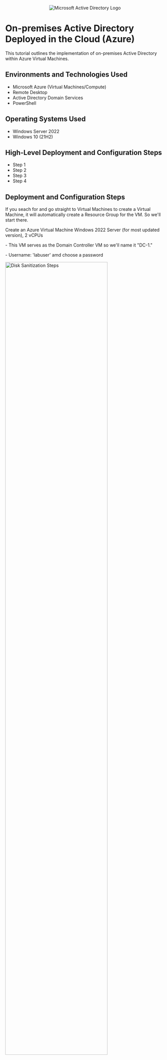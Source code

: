 <p align="center">
<img src="https://i.imgur.com/pU5A58S.png" alt="Microsoft Active Directory Logo"/>
</p>

<h1>On-premises Active Directory Deployed in the Cloud (Azure)</h1>
This tutorial outlines the implementation of on-premises Active Directory within Azure Virtual Machines.<br />


<h2>Environments and Technologies Used</h2>

- Microsoft Azure (Virtual Machines/Compute)
- Remote Desktop
- Active Directory Domain Services
- PowerShell

<h2>Operating Systems Used</h2>

- Windows Server 2022
- Windows 10 (21H2)

<h2>High-Level Deployment and Configuration Steps</h2>

- Step 1
- Step 2
- Step 3
- Step 4

<h2>Deployment and Configuration Steps</h2>

<p>
If you seach for and go straight to Virtual Machines to create a Virtual Machine, it will automatically create a Resource Group for the VM. So we'll start there. 
</p>

<p>
Create an Azure Virtual Machine Windows 2022 Server (for most updated version), 2 vCPUs
</p>
<p>
- This VM serves as the Domain Controller VM so we'll name it "DC-1." 
</p>
<p>
- Username: 'labuser' amd choose a password
</p>

<p>
<img src="https://i.imgur.com/WousP8v.png" height="80%" width="80%" alt="Disk Sanitization Steps"/>
</p>
<p>
<img src="https://i.imgur.com/ApcoWhJ.png" height="80%" width="80%" alt="Disk Sanitization Steps"/>
</p>

<p>
We will also create the guest/user VM simulating an external user logging into the directory. We'll call this VM "Client-1" and it will be on a Windows 10 with at least 2 vcpus. We'll use the same username 'labuser' and password for simplicity.
</p>
<p>
<img src="https://i.imgur.com/fHX7ziX.png" height="80%" width="80%" alt="Disk Sanitization Steps"/>
</p>
<p>
<img src="https://i.imgur.com/W4Ehh4S.png" height="80%" width="80%" alt="Disk Sanitization Steps"/>
</p>

<p>
Make sure the virtual network for the Client-1 VM is the same as for the DC-1 VM. For this example the Virtual Network is 'AD-Lab-Vnet.' As your Client-1 VM is creating, let's change the Networking Interface Controller (NIC) from 'dynamic' to 'static' for the Domain Controller VM. This means whether we turn off the desktop/unplug, the IP Configuration will not change for that server at all. Go to the DC-1 VM -> Networking -> "Networking Interface: dc1164 -> IP Configurations -> Select the IP configuration at bottom -> Click toggle from 'Dynamic' to 'Static' and then click 'Save.'
</p>
<p>
<img src="https://i.imgur.com/oamh45x.png" height="80%" width="80%" alt="Disk Sanitization Steps"/>
</p>
<p>
<img src="https://i.imgur.com/fk1cFq4.png" height="80%" width="80%" alt="Disk Sanitization Steps"/>
</p>
<p>
<img src="https://i.imgur.com/k5ScTLK.png" height="80%" width="80%" alt="Disk Sanitization Steps"/>
</p>
<p>
<img src="https://i.imgur.com/9hyjEuE.png" height="80%" width="80%" alt="Disk Sanitization Steps"/>
</p>
<p>
We now have two virtual machines to simulate the Domain Controller (Admin Capabilities) and Client (user) where we can simulate managing access control, password resets, file-sharing/permissions, etc. as well as see the impact on the user side of Active Directory software capability. 
</p> 
<br />

<h2>Deploy Active Directory</h2>

<p>
Now that we have both VMs created, we'll remote desktop login to both and test connectivity for both by opening the Windows Command Prompt and "ping" the private IP of DC-1 from Client 1 by typing 'ping -t 10.2.0.4' (DC-1's private IP address).
</p>

<p>
<img src="https://i.imgur.com/4IoFAOf.png" height="80%" width="80%" alt="Disk Sanitization Steps"/>
</p>
<p>
We see that we get a "timed out" response which means DC-1's firewall settings have disabled ICMP. We can go to DC-1's "Windows Defender Firewall" and enable pinging by enabling in and outgoing ICMP messaging. 
<p>
<img src="https://i.imgur.com/LqTMz8S.png" height="80%" width="80%" alt="Disk Sanitization Steps"/>
</p>
<br />

<p>
Ping DC-1 from Client 1 again. This time you shoud see ping success with 4 messages sent and 0 dropped. 
<p>
<br />
  
<p>
Now let's install Active Directory on DC-1. Open Server Manager from the Start button on DC-1 and select 'Add Roles and Features'.
</p>

<p>
<img src="https://i.imgur.com/vn2H5J1.png" height="80%" width="80%" alt="Disk Sanitization Steps"/>
</p>
<p>
An install prompt will appear. Hit next until you get to the 'Server Roles' step in the install process. Check the box that says 'Active Directory Domanin Servers -> Next -> Install. 
<img src="https://i.imgur.com/Kf8O0rx.png" height="80%" width="80%" alt="Disk Sanitization Steps"/>
</p>
<p> Check the top right alert horn icon on the server manager for a yellow exclamation. Click there and click 'Promote the server to a domain controller.'
<p>
<p>
<img src="https://i.imgur.com/wugJ6r5.png" height="80%" width="80%" alt="Disk Sanitization Steps"/>
</p>    
<p>
Now a configuration window pops up. Select the bubble 'Add a new forest' and choose a domain name. We will choose 'mydomain.com' for this example. Click next then type in a password. Click next until you get to the 'Installation' step and click 'Install'. Once the installation is complete, the configuration wizard will inform you that the installation is complete and the computer must restart. It may do so automatically. Restart the Remote Desktop for DC-1. Now when we log back in, we must log in with the context of the domain server so we will login with username 'mydomain.com\labuser' and the password we created when we added the forest. Now we have logged in as DC-1 AD DS-enabled.  
</p>
<p>
<img src="https://i.imgur.com/qrQiDG6.png" height="80%" width="80%" alt="Disk Sanitization Steps"/>
</p>
<p>
<img src="https://i.imgur.com/nNUJTxs.png" height="80%" width="80%" alt="Disk Sanitization Steps"/>
</p>
<p>
<img src="https://i.imgur.com/ZqVby7Z.png" height="80%" width="80%" alt="Disk Sanitization Steps"/>
</p>
<p>
<img src="https://i.imgur.com/pOj4doN.png" height="80%" width="80%" alt="Disk Sanitization Steps"/>
</p>
<br />

<h2>Create an Admin and Normal User Account in AD</h2>

<p>
Now we are logged back in DC-1 with AD DS admin capability. Open Active Directory by clciking the start menu. Type Active Directory into the search and click the 'Active Directory Users and Computers' application. This will bring us to the AD User Interface (UI). From here we going to create user accounts. Go to the 'mydomain' drop-down tab. Right click -> New -> Organizational Unit. Name this group '_EMPLOYEES.' I like to use all-caps when I create new folders not defaulted in the domain to help me distinguish what I added to the UI. 
</p>              
<p>
<img src="https://i.imgur.com/nXHRnAp.png" height="80%" width="80%" alt="Disk Sanitization Steps"/>
</p>
<p>
<img src="https://i.imgur.com/SQYU4B2.png" height="80%" width="80%" alt="Disk Sanitization Steps"/>
</p>                                                                                                 
<br />
                                                                                                 
<p>
We will create an admin organizational unit as well and name it 'ADMINS.'  
</p>
<p>
<img src="https://i.imgur.com/qHIdEnK.png" height="80%" width="80%" alt="Disk Sanitization Steps"/>
</p>
<br />

<p> 
Right click the ADMINS folder. Hover the mouse over 'New' and click 'User.' From here we are going to create the Admin User 'Jane Doe.' Fill out the information and click 
</p>
<p>
<img src="https://i.imgur.com/IFq40wq.png" height="80%" width="80%" alt="Disk Sanitization Steps"/>
</p> 
<br/>
                                                                                                 
<p>
Create a password for Jane Doe. We're going to check the 'password never expires' boxe for this example. Click next. Click Finish. Now double-clich _ADMINS -> Jane Doe. Right click Jane Doe and select 'Properties.' Click the 'Member of' folder. Here we're going to add user Jane Doe to the member folder 'Domain Admins.' Every member of this group will have admin control and permissions going forward within AD DS. If you type 'Domain' and then click 'Search Groups,' 'Domain Admin' is an option. Click 'Domain Admins' then click 'OK'. Now click 'Apply' and then 'OK.' We have now just created an Admin User account in Active Directory.  
</p>
<br />

<p>
<img src="https://i.imgur.com/eMJOgRn.png" height="80%" width="80%" alt="Disk Sanitization Steps"/>
</p>
<p>
<img src="https://i.imgur.com/ZqZq4QJ.png" height="80%" width="80%" alt="Disk Sanitization Steps"/>
</p>
<p>
<img src="https://i.imgur.com/ArmZWGG.png" height="80%" width="80%" alt="Disk Sanitization Steps"/>
</p>
<p>
<img src="https://i.imgur.com/Cyo4vG6.png" height="80%" width="80%" alt="Disk Sanitization Steps"/>
</p>
<p>
<img src="https://i.imgur.com/CPCexT1.png" height="80%" width="80%" alt="Disk Sanitization Steps"/>
</p>
<br />
                                                             
